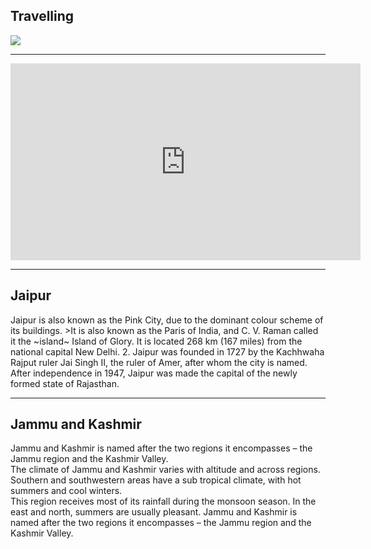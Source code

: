 <section>
  <h2>Travelling</h2>
  <img src="https://github.githubassets.com/images/icons/emoji/unicode/1f1ee-1f1f3.png?v8">
 
 </section>
 
 ---
 
 <section>
  <iframe width="560" height="315" src="https://www.youtube.com/embed/QU3TeZxXDls" title="YouTube video player" frameborder="0" allow="accelerometer; autoplay; clipboard-write; encrypted-media; gyroscope; picture-in-picture; web-share" allowfullscreen></iframe>
  </section>
  
  ---
  
  <section>
  <h2> Jaipur</h2>
   <p>Jaipur is also known as the Pink City, due to the dominant colour scheme of its buildings.
>It is also known as the Paris of India, and C. V. Raman called it the ~island~ Island of Glory. It is located 268 km (167 miles) from the national capital New Delhi. 
2. Jaipur was founded in 1727 by the Kachhwaha Rajput ruler Jai Singh II, the ruler of Amer, after whom the city is named. After independence in 1947, Jaipur was made the capital of the newly formed state of Rajasthan.</p>
  </section>
    
  ---
  
  <section>
  <h2>Jammu and Kashmir</h2>
  <p>Jammu and Kashmir is named after the two regions it encompasses – the Jammu region and the Kashmir Valley.<br>
  The climate of Jammu and Kashmir varies with altitude and across regions. Southern and southwestern areas have a sub tropical climate, with hot summers and cool winters. <br>
  This region receives most of its rainfall during the monsoon season. In the east and north, summers are usually pleasant. Jammu and Kashmir is named after the two regions it encompasses – the Jammu region and the Kashmir Valley.</p>
  </section>

